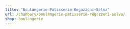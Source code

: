 ```yaml
---
title: "Boulangerie Patisserie Regazzoni-Selva"
url: /chambery/boulangerie-patisserie-regazzoni-selva/
shop: boulangerie
---
```

